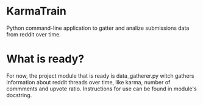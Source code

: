 # KarmaTrain
Python command-line application to gatter and analize submissions data from reddit over time.

# What is ready?
For now, the project module that is ready is data_gatherer.py witch gathers information about reddit threads over time, like karma, number of commments and upvote ratio. Instructions for use can be found in module's docstring.

